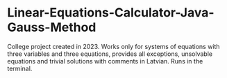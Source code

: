 # Linear-Equations-Calculator-Java-Gauss-Method
College project created in 2023. Works only for systems of equations with three variables and three equations, provides all exceptions, unsolvable equations and trivial solutions with comments in Latvian. Runs in the terminal.
